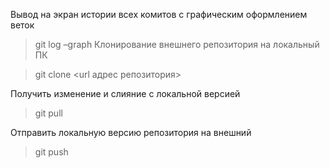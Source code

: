 Вывод на экран истории всех комитов с графическим оформлением веток
> git log –graph 
Клонирование внешнего репозитория на локальный ПК

> git clone <url адрес репозитория>

Получить изменение и слияние с локальной версией

> git pull

Отправить локальную версию репозитория на внешний

> git push
